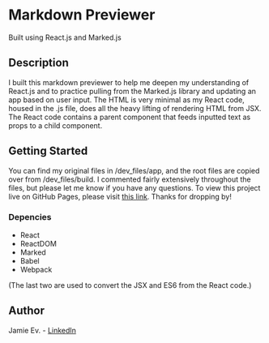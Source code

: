 # Markdown Previewer
Built using React.js and Marked.js

## Description

I built this markdown previewer to help me deepen my understanding of React.js and to practice pulling from the Marked.js library and updating an app based on user input. The HTML is very minimal as my React code, housed in the .js file, does all the heavy lifting of rendering HTML from JSX. The React code contains a parent component that feeds inputted text as props to a child component.

## Getting Started

You can find my original files in /dev_files/app, and the root files are copied over from /dev_files/build. I commented fairly extensively throughout the files, but please let me know if you have any questions. To view this project live on GitHub Pages, please visit [this link](https://jamie-ev.github.io/Markdown_Previewer/). Thanks for dropping by!

### Depencies

* React
* ReactDOM
* Marked
* Babel
* Webpack

(The last two are used to convert the JSX and ES6 from the React code.)

## Author

Jamie Ev. - [LinkedIn](https://www.linkedin.com/in/jamie-ev)
